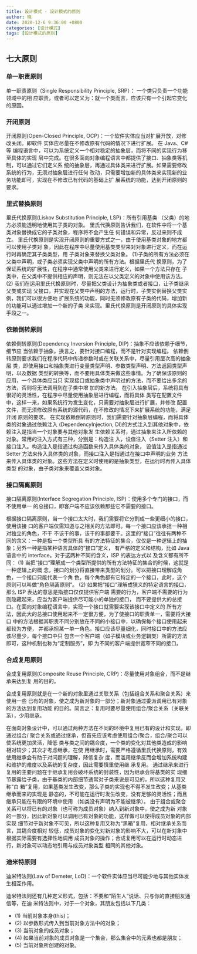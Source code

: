```yaml
---
title: 设计模式 - 设计模式的原则
author: 晓
date: 2020-12-6 9:36:00 +0800
categories: [设计模式]
tags: [设计模式的原则]
---
```


## 七大原则

### 单一职责原则

单一职责原则（Single Responsibility Principle, SRP）： 一个类只负责一个功能领域中的相 应职责，或者可以定义为：就一个类而言，应该只有一个引起它变化的原因。

### 开闭原则

开闭原则(Open-Closed Principle, OCP)：一个软件实体应当对扩展开放，对修改关闭。即软件 实体应尽量在不修改原有代码的情况下进行扩展。
在 Java、C#等 编程语言中，可以为系统定义一个相对稳定的抽象层，而将不同的实现行为移至具体的实现 层中完成。在很多面向对象编程语言中都提供了接口、抽象类等机制，可以通过它们定义系 统的抽象层，再通过具体类来进行扩展。如果需要修改系统的行为，无须对抽象层进行任何 改动，只需要增加新的具体类来实现新的业务功能即可，实现在不修改已有代码的基础上扩 展系统的功能，达到开闭原则的要求。

### 里式替换原则

里氏代换原则(Liskov Substitution Principle, LSP)：所有引用基类 （父类）的地方必须能透明地使用其子类的对象。
里氏代换原则告诉我们，在软件中将一个基类对象替换成它的子类对象，程序将不会产生任 何错误和异常，反过来则不成立。
里氏代换原则是实现开闭原则的重要方式之一，由于使用基类对象的地方都可以使用子类对 象，因此在程序中尽量使用基类类型来对对象进行定义，而在运行时再确定其子类类型，用 子类对象来替换父类对象。
(1)子类的所有方法必须在父类中声明，或子类必须实现父类中声明的所有方法。根据里氏代 换原则，为了保证系统的扩展性，在程序中通常使用父类来进行定义，如果一个方法只存在 子类中，在父类中不提供相应的声明，则无法在以父类定义的对象中使用该方法。
(2) 我们在运用里氏代换原则时，尽量把父类设计为抽象类或者接口，让子类继承父类或实现 父接口，并实现在父类中声明的方法，运行时，子类实例替换父类实例，我们可以很方便地 扩展系统的功能，同时无须修改原有子类的代码，增加新的功能可以通过增加一个新的子类 来实现。里氏代换原则是开闭原则的具体实现手段之一。

### 依赖倒转原则

依赖倒转原则(Dependency Inversion Principle, DIP)：抽象不应该依赖于细节，细节应 当依赖于抽象。换言之，要针对接口编程，而不是针对实现编程。
依赖倒转原则要求我们在程序代码中传递参数时或在关联关系中，尽量引用层次高的抽象层 类，即使用接口和抽象类进行变量类型声明、参数类型声明、方法返回类型声明，以及数据 类型的转换等，而不要用具体类来做这些事情。为了确保该原则的应用，一个具体类应当只 实现接口或抽象类中声明过的方法，而不要给出多余的方法，否则将无法调用到在子类中增 加的新方法。 在引入抽象层后，系统将具有很好的灵活性，在程序中尽量使用抽象层进行编程，而将具体 类写在配置文件中，这样一来，如果系统行为发生变化，只需要对抽象层进行扩展，并修改 配置文件，而无须修改原有系统的源代码，在不修改的情况下来扩展系统的功能，满足开闭 原则的要求。 在实现依赖倒转原则时，我们需要针对抽象层编程，而将具体类的对象通过依赖注入 (DependencyInjection, DI)的方式注入到其他对象中，依赖注入是指当一个对象要与其他对象发 生依赖关系时，通过抽象来注入所依赖的对象。常用的注入方式有三种，分别是：构造注 入，设值注入（Setter 注入）和接口注入。构造注入是指通过构造函数来传入具体类的对象， 设值注入是指通过 Setter 方法来传入具体类的对象，而接口注入是指通过在接口中声明的业务 方法来传入具体类的对象。这些方法在定义时使用的是抽象类型，在运行时再传入具体类型 的对象，由子类对象来覆盖父类对象。

### 接口隔离原则

接口隔离原则(Interface Segregation Principle, ISP)：使用多个专门的接口，而不使用单一 的总接口，即客户端不应该依赖那些它不需要的接口。

根据接口隔离原则，当一个接口太大时，我们需要将它分割成一些更细小的接口，使用该接 口的客户端仅需知道与之相关的方法即可。每一个接口应该承担一种相对独立的角色，不干 不该干的事，该干的事都要干。这里的“接口”往往有两种不同的含义：一种是指一个类型所具 有的方法特征的集合，仅仅是一种逻辑上的抽象；另外一种是指某种语言具体的“接口”定义， 有严格的定义和结构，比如 Java 语言中的 interface。对于这两种不同的含义，ISP 的表达方式以 及含义都有所不同： (1) 当把“接口”理解成一个类型所提供的所有方法特征的集合的时候，这就是一种逻辑上的概 念，接口的划分将直接带来类型的划分。可以把接口理解成角色，一个接口只能代表一个角 色，每个角色都有它特定的一个接口，此时，这个原则可以叫做“角色隔离原则”。 (2) 如果把“接口”理解成狭义的特定语言的接口，那么 ISP 表达的意思是指接口仅仅提供客户端 需要的行为，客户端不需要的行为则隐藏起来，应当为客户端提供尽可能小的单独的接口， 而不要提供大的总接口。在面向对象编程语言中，实现一个接口就需要实现该接口中定义的 所有方法，因此大的总接口使用起来不一定很方便，为了使接口的职责单一，需要将大接口 中的方法根据其职责不同分别放在不同的小接口中，以确保每个接口使用起来都较为方便， 并都承担某一单一角色。接口应该尽量细化，同时接口中的方法应该尽量少，每个接口中只 包含一个客户端（如子模块或业务逻辑类）所需的方法即可，这种机制也称为“定制服务”，即 为不同的客户端提供宽窄不同的接口。

### 合成复用原则

合成复用原则(Composite Reuse Principle, CRP)：尽量使用对象组合，而不是继承来达到复 用的目的。

合成复用原则就是在一个新的对象里通过关联关系（包括组合关系和聚合关系）来使用一些 已有的对象，使之成为新对象的一部分；新对象通过委派调用已有对象的方法达到复用功能 的目的。简言之：复用时要尽量使用组合/聚合关系（关联关系），少用继承。

在面向对象设计中，可以通过两种方法在不同的环境中复用已有的设计和实现，即通过组合/ 聚合关系或通过继承，但首先应该考虑使用组合/聚合，组合/聚合可以使系统更加灵活，降低 类与类之间的耦合度，一个类的变化对其他类造成的影响相对较少；其次才考虑继承，在使 用继承时，需要严格遵循里氏代换原则，有效使用继承会有助于对问题的理解，降低复杂 度，而滥用继承反而会增加系统构建和维护的难度以及系统的复杂度，因此需要慎重使用继 承复用。 通过继承来进行复用的主要问题在于继承复用会破坏系统的封装性，因为继承会将基类的实 现细节暴露给子类，由于基类的内部细节通常对子类来说是可见的，所以这种复用又称“白 箱”复用，如果基类发生改变，那么子类的实现也不得不发生改变；从基类继承而来的实现是 静态的，不可能在运行时发生改变，没有足够的灵活性；而且继承只能在有限的环境中使用 （如类没有声明为不能被继承）。
由于组合或聚合关系可以将已有的对象（也可称为成员对象）纳入到新对象中，使之成为新 对象的一部分，因此新对象可以调用已有对象的功能，这样做可以使得成员对象的内部实现 细节对于新对象不可见，所以这种复用又称为“黑箱”复用，相对继承关系而言，其耦合度相对 较低，成员对象的变化对新对象的影响不大，可以在新对象中根据实际需要有选择性地调用 成员对象的操作；合成复用可以在运行时动态进行，新对象可以动态地引用与成员对象类型 相同的其他对象。

### 迪米特原则

迪米特法则(Law of Demeter, LoD)：一个软件实体应当尽可能少地与其他实体发生相互作用。

迪米特法则还有几种定义形式，包括：不要和“陌生人”说话、只与你的直接朋友通信等，在迪 米特法则中，对于一个对象，其朋友包括以下几类：

- (1) 当前对象本身(this)；
- (2) 以参数形式传入到当前对象方法中的对象；
- (3) 当前对象的成员对象；
- (4) 如果当前对象的成员对象是一个集合，那么集合中的元素也都是朋友；
- (5) 当前对象所创建的对象。

